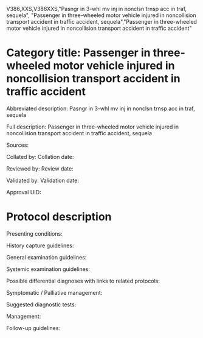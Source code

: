 V386,XXS,V386XXS,"Pasngr in 3-whl mv inj in nonclsn trnsp acc in traf, sequela", "Passenger in three-wheeled motor vehicle injured in noncollision transport accident in traffic accident, sequela","Passenger in three-wheeled motor vehicle injured in noncollision transport accident in traffic accident"
# Category title: Passenger in three-wheeled motor vehicle injured in noncollision transport accident in traffic accident

Abbreviated description: Pasngr in 3-whl mv inj in nonclsn trnsp acc in traf, sequela

Full description: Passenger in three-wheeled motor vehicle injured in noncollision transport accident in traffic accident, sequela

Sources:

Collated by:
Collation date:

Reviewed by:
Review date:

Validated by:
Validation date:

Approval UID:

# Protocol description

Presenting conditions:

History capture guidelines:

General examination guidelines:

Systemic examination guidelines:

Possible differential diagnoses with links to related protocols:

Symptomatic / Palliative management:

Suggested diagnostic tests:

Management:

Follow-up guidelines:
